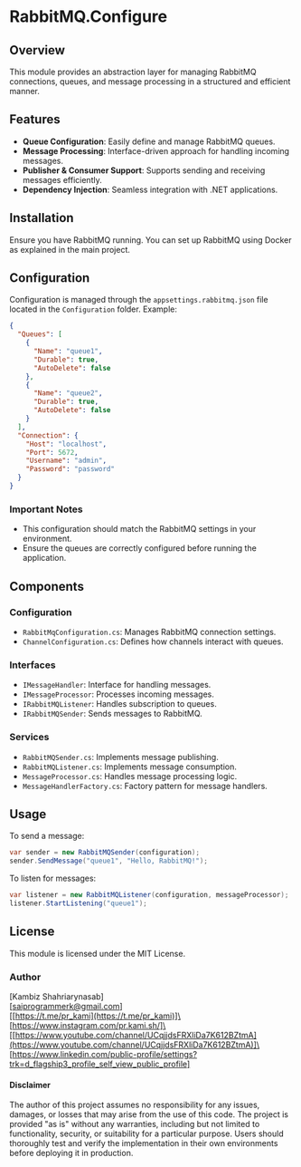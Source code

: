 ﻿# RabbitMQ.Configure

## Overview
This module provides an abstraction layer for managing RabbitMQ connections, queues, and message processing in a structured and efficient manner.

## Features
- **Queue Configuration**: Easily define and manage RabbitMQ queues.
- **Message Processing**: Interface-driven approach for handling incoming messages.
- **Publisher & Consumer Support**: Supports sending and receiving messages efficiently.
- **Dependency Injection**: Seamless integration with .NET applications.

## Installation
Ensure you have RabbitMQ running. You can set up RabbitMQ using Docker as explained in the main project.

## Configuration
Configuration is managed through the `appsettings.rabbitmq.json` file located in the `Configuration` folder. Example:

```json
{
  "Queues": [
    {
      "Name": "queue1",
      "Durable": true,
      "AutoDelete": false
    },
    {
      "Name": "queue2",
      "Durable": true,
      "AutoDelete": false
    }
  ],
  "Connection": {
    "Host": "localhost",
    "Port": 5672,
    "Username": "admin",
    "Password": "password"
  }
}
```

### Important Notes
- This configuration should match the RabbitMQ settings in your environment.
- Ensure the queues are correctly configured before running the application.

## Components
### Configuration
- `RabbitMqConfiguration.cs`: Manages RabbitMQ connection settings.
- `ChannelConfiguration.cs`: Defines how channels interact with queues.

### Interfaces
- `IMessageHandler`: Interface for handling messages.
- `IMessageProcessor`: Processes incoming messages.
- `IRabbitMQListener`: Handles subscription to queues.
- `IRabbitMQSender`: Sends messages to RabbitMQ.

### Services
- `RabbitMQSender.cs`: Implements message publishing.
- `RabbitMQListener.cs`: Implements message consumption.
- `MessageProcessor.cs`: Handles message processing logic.
- `MessageHandlerFactory.cs`: Factory pattern for message handlers.

## Usage
To send a message:
```csharp
var sender = new RabbitMQSender(configuration);
sender.SendMessage("queue1", "Hello, RabbitMQ!");
```

To listen for messages:
```csharp
var listener = new RabbitMQListener(configuration, messageProcessor);
listener.StartListening("queue1");
```

## License
This module is licensed under the MIT License.

### Author

[Kambiz Shahriarynasab]\
[[saiprogrammerk@gmail.com](mailto:saiprogrammerk@gmail.com)]\
[[https://t.me/pr_kami](https://t.me/pr_kami)]\
[https://www.instagram.com/pr.kami.sh/]\
[[https://www.youtube.com/channel/UCqjjdsFRXliDa7K612BZtmA](https://www.youtube.com/channel/UCqjjdsFRXliDa7K612BZtmA)]\
[https://www.linkedin.com/public-profile/settings?trk=d_flagship3_profile_self_view_public_profile]

#### Disclaimer
The author of this project assumes no responsibility for any issues, damages, or losses that may arise from the use of this code. The project is provided "as is" without any warranties, including but not limited to functionality, security, or suitability for a particular purpose. Users should thoroughly test and verify the implementation in their own environments before deploying it in production.


